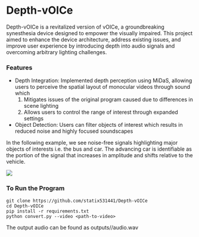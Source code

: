 # Depth-vOICe

Depth-vOICe is a revitalized version of vOICe, a groundbreaking synesthesia device designed to empower the visually impaired. This project aimed to enhance the device architecture, address existing issues, and improve user experience by introducing depth into audio signals and overcoming arbitrary lighting challenges.

### Features
- Depth Integration: Implemented depth perception using MiDaS, allowing users to perceive the spatial layout of monocular videos through sound which
  1. Mitigates issues of the original program caused due to differences in scene lighting
  2. Allows users to control the range of interest through expanded settings
- Object Detection: Users can filter objects of interest which results in reduced noise and highly focused soundscapes

In the following example, we see noise-free signals highlighting major objects of interests i.e. the bus and car. The advancing car is identifiable as the portion of the signal that increases in amplitude and shifts relative to the vehicle.

![](https://github.com/statix531441/Video-to-Soundscape-Convertor-Using-Depth-Maps/blob/main/outputs/car2cam/video.gif)

### To Run the Program

```
git clone https://github.com/statix531441/Depth-vOICe
cd Depth-vOICe
pip install -r requirements.txt
python convert.py --video <path-to-video>
```
The output audio can be found as outputs/<video-name>/audio.wav
